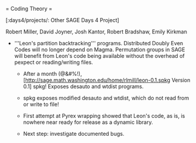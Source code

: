 = Coding Theory =

[:days4/projects/: Other SAGE Days 4 Project]


Robert Miller, David Joyner, Josh Kantor, Robert Bradshaw, Emily Kirkman

 * '''Leon's partition backtracking''' programs. Distributed Doubly Even Codes will no longer depend on Magma. Permutation groups in SAGE will benefit from Leon's code being available without the overhead of pexpect or reading/writing files.

   * After a month (@&#%!), [http://sage.math.washington.edu/home/rlmill/leon-0.1.spkg Version 0.1] spkg! Exposes desauto and wtdist programs.

   * spkg exposes modified desauto and wtdist, which do not read from or write to file!

   * First attempt at Pyrex wrapping showed that Leon's code, as is, is nowhere near ready for release as a dynamic library.

   * Next step: investigate documented bugs.
